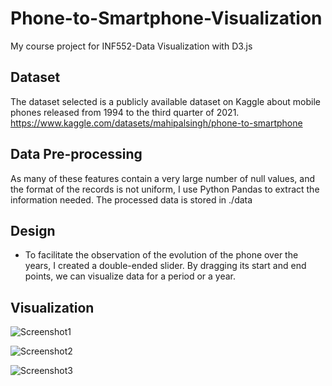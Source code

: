 # Phone-to-Smartphone-Visualization
My course project for INF552-Data Visualization with D3.js

## Dataset
The dataset selected is a publicly available dataset on Kaggle about mobile phones
released from 1994 to the third quarter of 2021. https://www.kaggle.com/datasets/mahipalsingh/phone-to-smartphone

## Data Pre-processing
As many of these features contain a very large number of null values, and the format of the records is not uniform, I use Python Pandas to extract the information needed. The processed data is stored in ./data

## Design
- To facilitate the observation of the evolution of the phone over the years, I created a double-ended slider. By dragging its start and end points, we can visualize data for a period or a year.

## Visualization

![Screenshot1](https://user-images.githubusercontent.com/64955334/220603338-64db2d72-24e0-4240-ac78-4d468b486e59.jpg)

![Screenshot2](https://user-images.githubusercontent.com/64955334/220603359-d2686323-3347-4578-89a5-2991e9871d62.jpg)

![Screenshot3](https://user-images.githubusercontent.com/64955334/220603381-b0c6d7db-3eb4-48c8-8238-f8347b6e8c7b.jpg)
